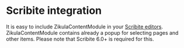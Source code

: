 # Scribite integration

It is easy to include ZikulaContentModule in your [Scribite editors](https://github.com/zikula-modules/Scribite/).
ZikulaContentModule contains already a popup for selecting pages and other items.
Please note that Scribite 6.0+ is required for this.
